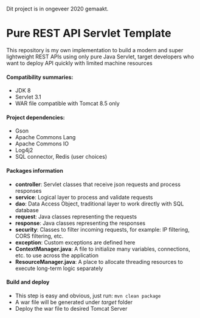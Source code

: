 Dit project is in ongeveer 2020 gemaakt.


# Pure REST API Servlet Template

This repository is my own implementation to build a modern and super lightweight REST APIs using only pure Java Servlet, 
target developers who want to deploy API quickly with limited machine resources  


#### Compatibility summaries:
* JDK 8
* Servlet 3.1
* WAR file compatible with Tomcat 8.5 only

#### Project dependencies:
* Gson
* Apache Commons Lang
* Apache Commons IO
* Log4j2
* SQL connector, Redis (user choices)

#### Packages information
* **controller**: Servlet classes that receive json requests and process responses
* **service**: Logical layer to process and validate requests
* **dao**: Data Access Object, traditional layer to work directly with SQL database
* **request**: Java classes representing the requests
* **response**: Java classes representing the responses
* **security**: Classes to filter incoming requests, for example: IP filtering, CORS filtering, etc.
* **exception**: Custom exceptions are defined here
* **ContextManager.java**: A file to initialize many variables, connections, etc. to use across the application
* **ResourceManager.java**: A place to allocate threading resources to execute long-term logic separately

#### Build and deploy
- This step is easy and obvious, just run:
`mvn clean package`
- A war file will be generated under _target_ folder
- Deploy the war file to desired Tomcat Server
